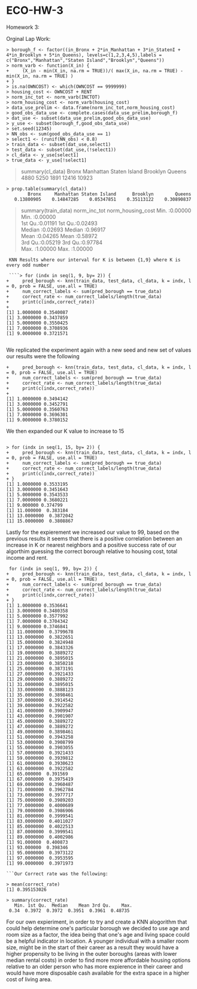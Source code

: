 # ECO-HW-3
Homework 3:

Orginal Lap Work:
```
> borough_f <- factor((in_Bronx + 2*in_Manhattan + 3*in_StatenI + 4*in_Brooklyn + 5*in_Queens), levels=c(1,2,3,4,5),labels = c("Bronx","Manhattan","Staten Island","Brooklyn","Queens"))
> norm_varb <- function(X_in) {
+     (X_in - min(X_in, na.rm = TRUE))/( max(X_in, na.rm = TRUE) - min(X_in, na.rm = TRUE) )
+ }
> is.na(OWNCOST) <- which(OWNCOST == 9999999)
> housing_cost <- OWNCOST + RENT
> norm_inc_tot <- norm_varb(INCTOT)
> norm_housing_cost <- norm_varb(housing_cost)
> data_use_prelim <- data.frame(norm_inc_tot,norm_housing_cost)
> good_obs_data_use <- complete.cases(data_use_prelim,borough_f)
> dat_use <- subset(data_use_prelim,good_obs_data_use)
> y_use <- subset(borough_f,good_obs_data_use)
> set.seed(12345)
> NN_obs <- sum(good_obs_data_use == 1)
> select1 <- (runif(NN_obs) < 0.8)
> train_data <- subset(dat_use,select1)
> test_data <- subset(dat_use,(!select1))
> cl_data <- y_use[select1]
> true_data <- y_use[!select1]

`````
> summary(cl_data)
        Bronx     Manhattan Staten Island      Brooklyn        Queens 
         4880          5250          1891         12416         10923 
````
> prop.table(summary(cl_data))
        Bronx     Manhattan Staten Island      Brooklyn        Queens 
   0.13800905    0.14847285    0.05347851    0.35113122    0.30890837 

````
> summary(train_data)
  norm_inc_tot     norm_housing_cost
 Min.   :0.00000   Min.   :0.00000  
 1st Qu.:0.01191   1st Qu.:0.02493  
 Median :0.02693   Median :0.96917  
 Mean   :0.04265   Mean   :0.58972  
 3rd Qu.:0.05219   3rd Qu.:0.97784  
 Max.   :1.00000   Max.   :1.00000

````
 KNN Results where our interval for K is between {1,9} where K is every odd number 
 
 ````> for (indx in seq(1, 9, by= 2)) {
+     pred_borough <- knn(train_data, test_data, cl_data, k = indx, l = 0, prob = FALSE, use.all = TRUE)
+     num_correct_labels <- sum(pred_borough == true_data)
+     correct_rate <- num_correct_labels/length(true_data)
+     print(c(indx,correct_rate))
+ 
[1] 1.0000000 0.3540087
[1] 3.0000000 0.3437859
[1] 5.0000000 0.3550425
[1] 7.0000000 0.3708936
[1] 9.0000000 0.3721571
 
````
 We replicated the experiment again with a new seed and new set of values our results were the following
 
 ````> for (indx in seq(1, 9, by= 2)) {
+     pred_borough <- knn(train_data, test_data, cl_data, k = indx, l = 0, prob = FALSE, use.all = TRUE)
+     num_correct_labels <- sum(pred_borough == true_data)
+     correct_rate <- num_correct_labels/length(true_data)
+     print(c(indx,correct_rate))
+ 
[1] 1.0000000 0.3494142
[1] 3.0000000 0.3452791
[1] 5.0000000 0.3560763
[1] 7.0000000 0.3696301
[1] 9.0000000 0.3780152

``````

We then expanded our K value to increase to 15

`````

> for (indx in seq(1, 15, by= 2)) {
+     pred_borough <- knn(train_data, test_data, cl_data, k = indx, l = 0, prob = FALSE, use.all = TRUE)
+     num_correct_labels <- sum(pred_borough == true_data)
+     correct_rate <- num_correct_labels/length(true_data)
+     print(c(indx,correct_rate))
+ }
[1] 1.0000000 0.3533195
[1] 3.0000000 0.3451643
[1] 5.0000000 0.3543533
[1] 7.0000000 0.3680221
[1] 9.000000 0.374799
[1] 11.000000  0.383184
[1] 13.0000000  0.3872042
[1] 15.0000000  0.3808867

`````
Lastly for the expierement we increased our value to 99, based on the previous results it seems that there is a positive correlation between 
an increase in K or nearest neighbors and a positive success rate of our algorthim guessing the correct borough relative to housing cost, total income and rent.

````
 for (indx in seq(1, 99, by= 2)) {
+     pred_borough <- knn(train_data, test_data, cl_data, k = indx, l = 0, prob = FALSE, use.all = TRUE)
+     num_correct_labels <- sum(pred_borough == true_data)
+     correct_rate <- num_correct_labels/length(true_data)
+     print(c(indx,correct_rate))
+ }
[1] 1.0000000 0.3536641
[1] 3.0000000 0.3480358
[1] 5.0000000 0.3577992
[1] 7.0000000 0.3704342
[1] 9.0000000 0.3746841
[1] 11.0000000  0.3799678
[1] 13.0000000  0.3822651
[1] 15.0000000  0.3824948
[1] 17.0000000  0.3843326
[1] 19.0000000  0.3889272
[1] 21.0000000  0.3895015
[1] 23.0000000  0.3850218
[1] 25.0000000  0.3873191
[1] 27.0000000  0.3921433
[1] 29.0000000  0.3889272
[1] 31.0000000  0.3895015
[1] 33.0000000  0.3888123
[1] 35.0000000  0.3898461
[1] 37.0000000  0.3914542
[1] 39.0000000  0.3922582
[1] 41.0000000  0.3909947
[1] 43.0000000  0.3901907
[1] 45.0000000  0.3889272
[1] 47.0000000  0.3889272
[1] 49.0000000  0.3898461
[1] 51.0000000  0.3943258
[1] 53.0000000  0.3908799
[1] 55.0000000  0.3903055
[1] 57.0000000  0.3921433
[1] 59.0000000  0.3939812
[1] 61.0000000  0.3930623
[1] 63.0000000  0.3922582
[1] 65.000000  0.391569
[1] 67.0000000  0.3975419
[1] 69.0000000  0.3960487
[1] 71.0000000  0.3962784
[1] 73.0000000  0.3977717
[1] 75.0000000  0.3989203
[1] 77.0000000  0.4000689
[1] 79.0000000  0.3986906
[1] 81.0000000  0.3999541
[1] 83.0000000  0.4011027
[1] 85.0000000  0.4022513
[1] 87.0000000  0.3999541
[1] 89.0000000  0.4002986
[1] 91.000000  0.400873
[1] 93.000000  0.398346
[1] 95.0000000  0.3973122
[1] 97.0000000  0.3953595
[1] 99.0000000  0.3971973

```Our Correct rate was the following:

> mean(correct_rate)
[1] 0.395153026

> summary(correct_rate)
   Min. 1st Qu.  Median    Mean 3rd Qu.    Max. 
 0.34  0.3972  0.3972  0.3951  0.3961  0.48735
 ````
For our own expieriment, in order to try and create a KNN alogorithm that could help determine one's particular borough we decided to use age and room size as a factor, the idea being that one's age and living space could be a helpful indicator in location.  A younger individual with a smaller room size, might be in
 the start of their career as a result they would have a higher propensity to be living in the outer boroughs (areas with lower median rental costs)  in order to find more   more affordable housing options  relative to an older person who has more expierence in their career and would have more disposable cash available for the extra space in a higher cost of living area. 
 
 ````
 
 
 
